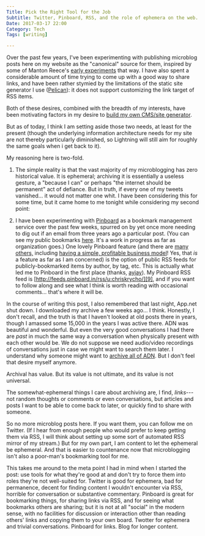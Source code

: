 ```yaml
---
Title: Pick the Right Tool for the Job
Subtitle: Twitter, Pinboard, RSS, and the role of ephemera on the web.
Date: 2017-03-17 22:00
Category: Tech
Tags: [writing]

---
```


Over the past few years, I've been experimenting with publishing microblog posts here on my website as the "canonical" source for them, inspired by some of Manton Reece's [early experiments][1] that way. I have also spent a considerable amount of time trying to come up with a good way to share links, and have been rather stymied by the limitations of the static site generator I use ([Pelican][2]): it does not support customizing the link target of RSS items.

Both of these desires, combined with the breadth of my interests, have been motivating factors in my desire to [build my own CMS/site generator][3].

But as of today, I think I am setting aside those two needs, at least for the present (though the underlying information architecture needs for my site are not thereby particularly diminished, so Lightning will still aim for roughly the same goals when i get back to it).

My reasoning here is two-fold.

1. The simple reality is that the vast majority of my microblogging has zero historical value. It is ephemeral; archiving it is essentially a useless gesture, a "because I can" or perhaps "the internet should be permanent" act of defiance. But in truth, if every one of my tweets vanished... it would not matter one whit. I have been considering this for some time, but it came home to me tonight while considering my second point:

2. I have been experimenting with [Pinboard][4] as a bookmark management service over the past few weeks, spurred on by yet once more needing to dig out if an email from three years ago a particular post. (You can see my public bookmarks [here][5]. It's a work in progress as far as organization goes.) One lovely Pinboard feature (and there are [many others,][6] including [having a simple, profitable business model][7]! Yes, that *is* a feature as far as I am concerned) is the option of public RSS feeds for publicly-bookmarked items by author, by tag, etc. This is actually what led me to Pinboard in the first place (thanks, [ayjay][8]). My Pinboard RSS feed is [http://feeds.pinboard.in/rss/u:chriskrycho/][9], and if you want to follow along and see what I think is worth reading with occasional comments... that's where it will be.

In the course of writing this post, I also remembered that last night, App.net shut down. I downloaded my archive a few weeks ago... I think. Honestly, I don't recall, and the truth is that I haven't looked at old posts there in years, though I amassed some 15,000 in the years I was active there. ADN was beautiful and wonderful. But even the very good conversations I had there are *past* in much the same way a conversation when physically present with each other would be. We do not suppose we need audio/video recordings of conversations just in case we might want to search them later. I understand why someone might want to [archive all of ADN][10]. But I don't feel that desire myself anymore.

Archival has value. But its value is not ultimate, and its value is not universal.

The somewhat-ephemeral things I care about archiving are, I find, *links*---not random thoughts or comments or even conversations, but articles and posts I want to be able to come back to later, or quickly find to share with someone.

So no more microblog posts here. If you want them, you can follow me on Twitter. (If I hear from enough people who would prefer to keep getting them via RSS, I will think about setting up some sort of automated RSS mirror of my stream.) But for my own part, I am content to let the ephemeral be ephemeral. And that is easier to countenance now that microblogging isn't also a poor-man's bookmarking tool for me.

This takes me around to the meta point I had in mind when I started the post: use tools for what they're good at and don't try to force them into roles they're not well-suited for. Twitter is good for ephemera, bad for permanence, decent for finding content I wouldn't encounter via RSS, horrible for conversation or substantive commentary. Pinboard is great for bookmarking things, for sharing links via RSS, and for seeing what bookmarks others are sharing; but it is not at all "social" in the modern sense, with no facilities for discussion or interaction other than reading others' links and copying them to your own board. Twotter for ephemera and trivial conversations. Pinboard for links. Blog for longer content.

[1]:	http://www.manton.org/2014/09/owning-the-microblog.html
[2]:	https://blog.getpelican.com/
[3]:	http://v4.chriskrycho.com/lightning-rs/
[4]:	https://pinboard.in
[5]:	https://pinboard.in/u:chriskrycho
[6]:	http://text-patterns.thenewatlantis.com/2016/07/happy-birthday-pinboard.html
[7]:	https://blog.pinboard.in/2016/07/pinboard_turns_seven/
[8]:	http://text-patterns.thenewatlantis.com/2011/05/pinboard.html
[9]:	http://feeds.pinboard.in/rss/u:chriskrycho/
[10]:	http://www.manton.org/2017/03/app-net-archive.html